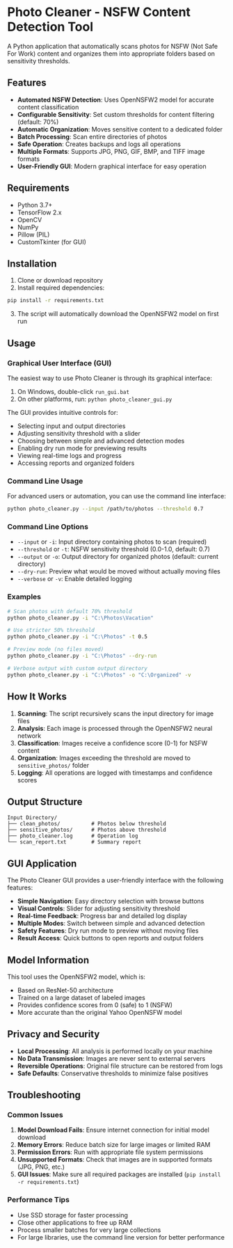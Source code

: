 # Photo Cleaner - NSFW Content Detection Tool

A Python application that automatically scans photos for NSFW (Not Safe For Work) content and organizes them into appropriate folders based on sensitivity thresholds.

## Features

- **Automated NSFW Detection**: Uses OpenNSFW2 model for accurate content classification
- **Configurable Sensitivity**: Set custom thresholds for content filtering (default: 70%)
- **Automatic Organization**: Moves sensitive content to a dedicated folder
- **Batch Processing**: Scan entire directories of photos
- **Safe Operation**: Creates backups and logs all operations
- **Multiple Formats**: Supports JPG, PNG, GIF, BMP, and TIFF image formats
- **User-Friendly GUI**: Modern graphical interface for easy operation

## Requirements

- Python 3.7+
- TensorFlow 2.x
- OpenCV
- NumPy
- Pillow (PIL)
- CustomTkinter (for GUI)

## Installation

1. Clone or download repository
2. Install required dependencies:

```bash
pip install -r requirements.txt
```

3. The script will automatically download the OpenNSFW2 model on first run

## Usage

### Graphical User Interface (GUI)

The easiest way to use Photo Cleaner is through its graphical interface:

1. On Windows, double-click `run_gui.bat`
2. On other platforms, run: `python photo_cleaner_gui.py`

The GUI provides intuitive controls for:
- Selecting input and output directories
- Adjusting sensitivity threshold with a slider
- Choosing between simple and advanced detection modes
- Enabling dry run mode for previewing results
- Viewing real-time logs and progress
- Accessing reports and organized folders

### Command Line Usage

For advanced users or automation, you can use the command line interface:

```bash
python photo_cleaner.py --input /path/to/photos --threshold 0.7
```

### Command Line Options

- `--input` or `-i`: Input directory containing photos to scan (required)
- `--threshold` or `-t`: NSFW sensitivity threshold (0.0-1.0, default: 0.7)
- `--output` or `-o`: Output directory for organized photos (default: current directory)
- `--dry-run`: Preview what would be moved without actually moving files
- `--verbose` or `-v`: Enable detailed logging

### Examples

```bash
# Scan photos with default 70% threshold
python photo_cleaner.py -i "C:\Photos\Vacation"

# Use stricter 50% threshold
python photo_cleaner.py -i "C:\Photos" -t 0.5

# Preview mode (no files moved)
python photo_cleaner.py -i "C:\Photos" --dry-run

# Verbose output with custom output directory
python photo_cleaner.py -i "C:\Photos" -o "C:\Organized" -v
```

## How It Works

1. **Scanning**: The script recursively scans the input directory for image files
2. **Analysis**: Each image is processed through the OpenNSFW2 neural network
3. **Classification**: Images receive a confidence score (0-1) for NSFW content
4. **Organization**: Images exceeding the threshold are moved to `sensitive_photos/` folder
5. **Logging**: All operations are logged with timestamps and confidence scores

## Output Structure

```
Input Directory/
├── clean_photos/          # Photos below threshold
├── sensitive_photos/      # Photos above threshold
├── photo_cleaner.log      # Operation log
└── scan_report.txt        # Summary report
```

## GUI Application

The Photo Cleaner GUI provides a user-friendly interface with the following features:

- **Simple Navigation**: Easy directory selection with browse buttons
- **Visual Controls**: Slider for adjusting sensitivity threshold
- **Real-time Feedback**: Progress bar and detailed log display
- **Multiple Modes**: Switch between simple and advanced detection
- **Safety Features**: Dry run mode to preview without moving files
- **Result Access**: Quick buttons to open reports and output folders

## Model Information

This tool uses the OpenNSFW2 model, which is:
- Based on ResNet-50 architecture
- Trained on a large dataset of labeled images
- Provides confidence scores from 0 (safe) to 1 (NSFW)
- More accurate than the original Yahoo OpenNSFW model

## Privacy and Security

- **Local Processing**: All analysis is performed locally on your machine
- **No Data Transmission**: Images are never sent to external servers
- **Reversible Operations**: Original file structure can be restored from logs
- **Safe Defaults**: Conservative thresholds to minimize false positives

## Troubleshooting

### Common Issues

1. **Model Download Fails**: Ensure internet connection for initial model download
2. **Memory Errors**: Reduce batch size for large images or limited RAM
3. **Permission Errors**: Run with appropriate file system permissions
4. **Unsupported Formats**: Check that images are in supported formats (JPG, PNG, etc.)
5. **GUI Issues**: Make sure all required packages are installed (`pip install -r requirements.txt`)

### Performance Tips

- Use SSD storage for faster processing
- Close other applications to free up RAM
- Process smaller batches for very large collections
- For large libraries, use the command line version for better performance
